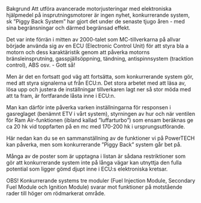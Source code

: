 Bakgrund
Att utföra avancerade motorjusteringar med elektroniska hjälpmedel på insprutningsmotorer är ingen nyhet, konkurrerande system, sk ”Piggy Back System” har gjort det under de senaste tjugo åren - med sina begränsningar och därmed begränsad effekt.

Det var inte förrän i mitten av 2000-talet som MC-tillverkarna på allvar började använda sig av en ECU (Electronic Control Unit) för att styra bla a motorn och dess karaktäristik genom att påverka motorns bränsleinsprutning, gasspjällsöppning, tändning, antispinnsystem (tracktion control), ABS osv. - Gott så!

Men är det en fortsatt god väg att fortsätta, som konkurrerande system gör, med att styra signalerna ut från ECU:n. Det stora arbetet med att läsa av, lösa upp och justera de inställningar tillverkaren lagt ner så stor möda med att ta fram, är fortfarande låsta inne i ECU:n. 

Man kan därför inte påverka varken inställningarna för responsen i gasreglaget (benämnt ETV i vårt system), styrningen av hur och när ventilen för Ram Air-funktionen (ibland kallad ”luffarturbo”) som ensam beräknas ge ca 20 hk vid toppfarten på en mc med 170-200 hk i ursprungsutförande.

Här nedan kan du se en sammanställning av de funktioner vi på PowerTECH kan påverka, men som konkurrerande ”Piggy Back” system går bet på. 

Många av de poster som är upptagna i listan är sådana restriktioner som gör att konkurrerande system inte på långa vägar kan utnyttja den fulla potential som ligger gömd djupt inne i ECU:s elektroniska kretsar. 

OBS! Konkurrerande systems tre moduler (Fuel Injection Module, Secondary Fuel Module och Ignition Module) svarar mot funktioner på motstående rader till höger om rödmarkerat område.

